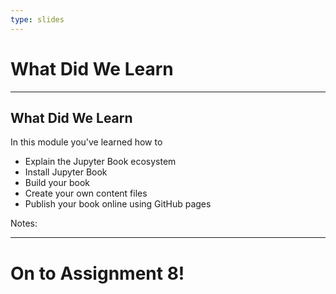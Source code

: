 ```yaml
---
type: slides
---
```


# What Did We Learn

---

## What Did We Learn

In this module you've learned how to

- Explain the Jupyter Book ecosystem
- Install Jupyter Book
- Build your book
- Create your own content files
- Publish your book online using GitHub pages

Notes:



---

# On to Assignment 8!
